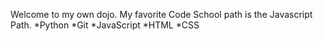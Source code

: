 Welcome to my own dojo.
My favorite Code School path is the Javascript Path.
*Python
*Git
*JavaScript
*HTML
*CSS